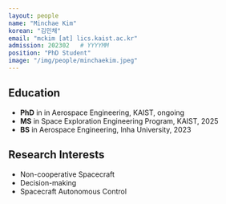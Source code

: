 ```yaml
---
layout: people
name: "Minchae Kim"
korean: "김민채"
email: "mckim [at] lics.kaist.ac.kr"
admission: 202302   # YYYYMM
position: "PhD Student"
image: "/img/people/minchaekim.jpeg"
---
```


## Education

- **PhD** in in Aerospace Engineering, KAIST, ongoing
- **MS** in Space Exploration Engineering Program, KAIST, 2025
- **BS** in Aerospace Engineering, Inha University, 2023

## Research Interests

- Non-cooperative Spacecraft
- Decision-making
- Spacecraft Autonomous Control

